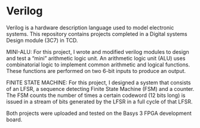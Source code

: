 # Verilog
Verilog is a hardware description language used to model electronic systems. This repository contains projects completed in a Digital systems Design module (3C7) in TCD.

MINI-ALU:
For this project, I wrote and modified verilog modules to design and test a “mini” arithmetic logic unit. An arithmetic logic unit (ALU) uses combinatorial logic to implement common arithmetic and logical functions. These functions are performed on two 6-bit inputs to produce an output.

FINITE STATE MACHINE:
For this project, I designed a system that consists of an LFSR, a sequence detecting Finite State Machine (FSM) and a counter.  The FSM counts the number of times a certain 
codeword (12 bits long) is issued in a stream of bits generated by the LFSR in a full cycle of that LFSR.

Both projects were uploaded and tested on the Basys 3 FPGA development board.

